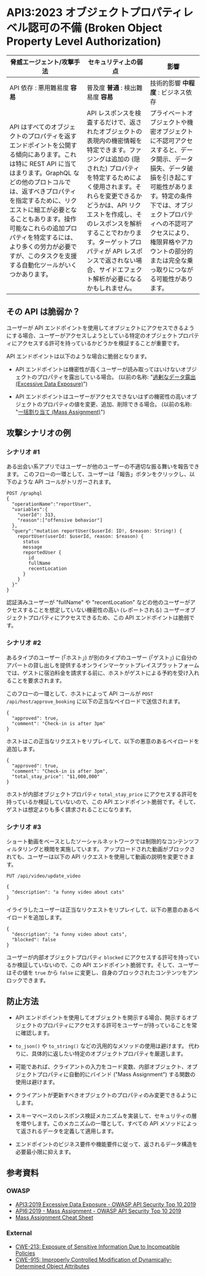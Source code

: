 # API3:2023 オブジェクトプロパティレベル認可の不備 (Broken Object Property Level Authorization)

| 脅威エージェント/攻撃手法 | セキュリティ上の弱点 | 影響 |
| - | - | - |
| API 依存 : 悪用難易度 **容易** | 普及度 **普通** : 検出難易度 **容易** | 技術的影響 **中程度** : ビジネス依存 |
| API はすべてのオブジェクトのプロパティを返すエンドポイントを公開する傾向にあります。これは特に REST API に当てはまります。GraphQL などの他のプロトコルでは、返すべきプロパティを指定するために、リクエストに細工が必要となることもあります。操作可能なこれらの追加プロパティを特定するには、より多くの労力が必要ですが、このタスクを支援する自動化ツールがいくつかあります。 | API レスポンスを検査するだけで、返されたオブジェクトの表現内の機密情報を特定できます。ファジングは追加の (隠された) プロパティを特定するためによく使用されます。それらを変更できるかどうかは、API リクエストを作成し、そのレスポンスを解析することでわかります。ターゲットプロパティが API レスポンスで返されない場合、サイドエフェクト解析が必要になるかもしれません。 | プライベートオブジェクトや機密オブジェクトに不認可アクセスすると、データ開示、データ損失、データ破損を引き起こす可能性があります。特定の条件下では、オブジェクトプロパティへの不認可アクセスにより、権限昇格やアカウントの部分的または完全な乗っ取りにつながる可能性があります。 |

## その API は脆弱か？

ユーザーが API エンドポイントを使用してオブジェクトにアクセスできるようにする場合、ユーザーがアクセスしようとしている特定のオブジェクトプロパティにアクセスする許可を持っているかどうかを検証することが重要です。



API エンドポイントは以下のような場合に脆弱となります。

* API エンドポイントは機密性が高くユーザーが読み取ってはいけないオブジェクトのプロパティを露出している場合。 (以前の名称: "[過剰なデータ露出 (Excessive Data Exposure)][1]")


* API エンドポイントはユーザーがアクセスできないはずの機密性の高いオブジェクトのプロパティの値を変更、追加、削除できる場合。 (以前の名称: "[一括割り当て (Mass Assignment)][2]")



## 攻撃シナリオの例

### シナリオ #1

ある出会い系アプリではユーザーが他のユーザーの不適切な振る舞いを報告できます。
このフローの一環として、ユーザーは「報告」ボタンをクリックし、以下のような API コールがトリガーされます。


```
POST /graphql
{
  "operationName":"reportUser",
  "variables":{
    "userId": 313,
    "reason":["offensive behavior"]
  },
  "query":"mutation reportUser($userId: ID!, $reason: String!) {
    reportUser(userId: $userId, reason: $reason) {
      status
      message
      reportedUser {
        id
        fullName
        recentLocation
      }
    }
  }"
}
```

認証済みユーザーが "fullName" や "recentLocation" などの他のユーザーがアクセスすることを想定していない機密性の高い (レポートされる) ユーザーオブジェクトプロパティにアクセスできるため、この API エンドポイントは脆弱です。



### シナリオ #2

あるタイプのユーザー (「ホスト」) が別のタイプのユーザー (「ゲスト」) に自分のアパートの貸し出しを提供するオンラインマーケットプレイスプラットフォームでは、ゲストに宿泊料金を請求する前に、ホストがゲストによる予約を受け入れることを要求されます。



このフローの一環として、ホストによって API コールが `POST /api/host/approve_booking` に以下の正当なペイロードで送信されます。


```
{
  "approved": true,
  "comment": "Check-in is after 3pm"
}
```

ホストはこの正当なリクエストをリプレイして、以下の悪意のあるペイロードを追加します。


```
{
  "approved": true,
  "comment": "Check-in is after 3pm",
  "total_stay_price": "$1,000,000"
}
```

ホストが内部オブジェクトプロパティ `total_stay_price` にアクセスする許可を持っているか検証していないので、この API エンドポイント脆弱です。そして、ゲストは想定よりも多く請求されることになります。



### シナリオ #3

ショート動画をベースとしたソーシャルネットワークでは制限的なコンテンツフィルタリングと検閲を実施しています。
アップロードされた動画がブロックされても、ユーザーは以下の API リクエストを使用して動画の説明を変更できます。


```
PUT /api/video/update_video

{
  "description": "a funny video about cats"
}
```

イライラしたユーザーは正当なリクエストをリプレイして、以下の悪意のあるペイロードを追加します。


```
{
  "description": "a funny video about cats",
  "blocked": false
}
```

ユーザーが内部オブジェクトプロパティ `blocked` にアクセスする許可を持っているか検証していないので、この API エンドポイント脆弱です。そして、ユーザーはその値を `true` から `false` に変更し、自身のブロックされたコンテンツをアンロックできます。




## 防止方法

* API エンドポイントを使用してオブジェクトを開示する場合、開示するオブジェクトのプロパティにアクセスする許可をユーザーが持っていることを常に確認します。

* `to_json()` や `to_string()` などの汎用的なメソッドの使用は避けます。
  代わりに、具体的に返したい特定のオブジェクトプロパティを厳選します。
* 可能であれば、クライアントの入力をコード変数、内部オブジェクト、オブジェクトプロパティに自動的にバインド ("Mass Assignment") する関数の使用は避けます。


* クライアントが更新すべきオブジェクトのプロパティのみ変更できるようにします。

* スキーマベースのレスポンス検証メカニズムを実装して、セキュリティの層を増やします。このメカニズムの一環として、すべての API メソッドによって返されるデータを定義して適用します。


* エンドポイントのビジネス要件や機能要件に従って、返されるデータ構造を必要最小限に抑えます。


## 参考資料

### OWASP

* [API3:2019 Excessive Data Exposure - OWASP API Security Top 10 2019][1]
* [API6:2019 - Mass Assignment - OWASP API Security Top 10 2019][2]
* [Mass Assignment Cheat Sheet][3]

### External

* [CWE-213: Exposure of Sensitive Information Due to Incompatible Policies][4]
* [CWE-915: Improperly Controlled Modification of Dynamically-Determined Object Attributes][5]

[1]: https://github.com/OWASP/API-Security/blob/master/2019/en/src/0xa3-excessive-data-exposure.md
[2]: https://github.com/OWASP/API-Security/blob/master/2019/en/src/0xa6-mass-assignment.md
[3]: https://cheatsheetseries.owasp.org/cheatsheets/Mass_Assignment_Cheat_Sheet.html
[4]: https://cwe.mitre.org/data/definitions/213.html
[5]: https://cwe.mitre.org/data/definitions/915.html
